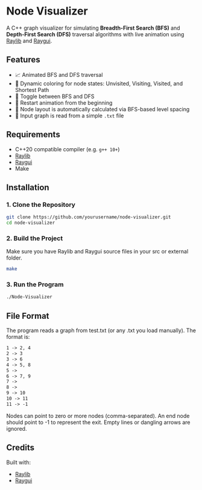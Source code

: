 # Node Visualizer

A C++ graph visualizer for simulating **Breadth-First Search (BFS)** and **Depth-First Search (DFS)** traversal algorithms with live animation using [Raylib](https://www.raylib.com/) and [Raygui](https://github.com/raysan5/raygui).


## Features

- 📈 Animated BFS and DFS traversal
- 🎨 Dynamic coloring for node states: Unvisited, Visiting, Visited, and Shortest Path
- 🔁 Toggle between BFS and DFS
- 🔄 Restart animation from the beginning
- 🧩 Node layout is automatically calculated via BFS-based level spacing
- 📁 Input graph is read from a simple `.txt` file


## Requirements

- C++20 compatible compiler (e.g. `g++ 10+`)
- [Raylib](https://github.com/raysan5/raylib)
- [Raygui](https://github.com/raysan5/raygui)
- Make


## Installation

### 1. Clone the Repository

```bash
git clone https://github.com/yourusername/node-visualizer.git
cd node-visualizer
```

### 2. Build the Project
Make sure you have Raylib and Raygui source files in your src or external folder.

```bash
make
```

### 3. Run the Program
```bash
./Node-Visualizer
```

## File Format
The program reads a graph from test.txt (or any .txt you load manually). The format is:

``` txt
1 -> 2, 4
2 -> 3
3 -> 6
4 -> 5, 8
5 ->
6 -> 7, 9
7 ->
8 ->
9 -> 10
10 -> 11
11 -> -1
```
Nodes can point to zero or more nodes (comma-separated).
An end node should point to -1 to represent the exit.
Empty lines or dangling arrows are ignored.


## Credits
Built with:
- [Raylib](https://github.com/raysan5/raylib)
- [Raygui](https://github.com/raysan5/raygui)